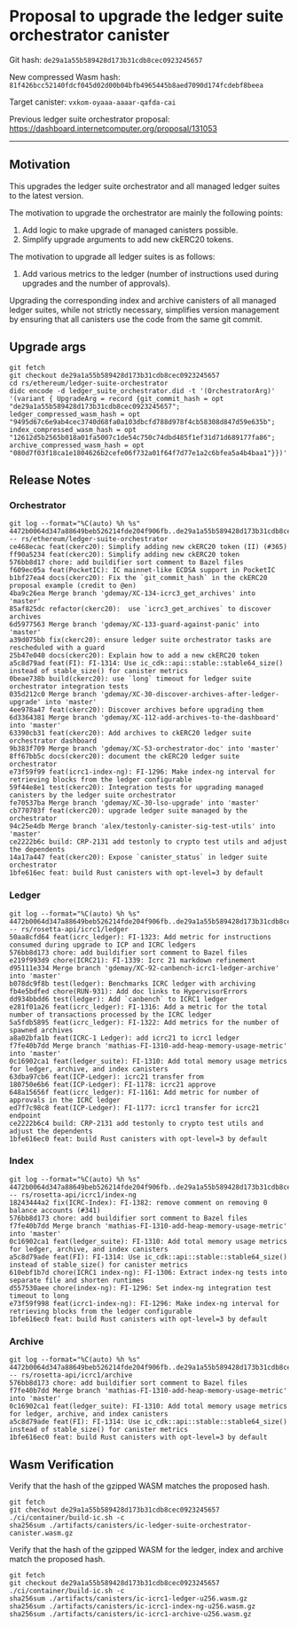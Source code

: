 # Proposal to upgrade the ledger suite orchestrator canister

Git hash: `de29a1a55b589428d173b31cdb8cec0923245657`

New compressed Wasm hash: `81f426bcc52140fdcf045d02d00b04bfb4965445b8aed7090d174fcdebf8beea`

Target canister: `vxkom-oyaaa-aaaar-qafda-cai`

Previous ledger suite orchestrator proposal: https://dashboard.internetcomputer.org/proposal/131053

---

## Motivation

This upgrades the ledger suite orchestrator and all managed ledger suites to the latest version.

The motivation to upgrade the orchestrator are mainly the following points:
1. Add logic to make upgrade of managed canisters possible.
2. Simplify upgrade arguments to add new ckERC20 tokens.

The motivation to upgrade all ledger suites is as follows:
1. Add various metrics to the ledger (number of instructions used during upgrades and the number of approvals).

Upgrading the corresponding index and archive canisters of all managed ledger suites, while not strictly necessary, simplifies version management by ensuring that all canisters use the code from the same git commit.


## Upgrade args

```
git fetch
git checkout de29a1a55b589428d173b31cdb8cec0923245657
cd rs/ethereum/ledger-suite-orchestrator
didc encode -d ledger_suite_orchestrator.did -t '(OrchestratorArg)' '(variant { UpgradeArg = record {git_commit_hash = opt "de29a1a55b589428d173b31cdb8cec0923245657"; ledger_compressed_wasm_hash = opt "9495d67c6e9ab4cec3740d68fa0a103dbcfd788d978f4cb58308d847d59e635b"; index_compressed_wasm_hash = opt "12612d5b2565b018a01fa5007c1de54c750c74dbd485f1ef31d71d689177fa86"; archive_compressed_wasm_hash = opt "080d7f03f18ca1e1804626b2cefe06f732a01f64f7d77e1a2c6bfea5a4b4baa1"}})'
```

## Release Notes

### Orchestrator

```
git log --format="%C(auto) %h %s" 4472b0064d347a88649beb526214fde204f906fb..de29a1a55b589428d173b31cdb8cec0923245657 -- rs/ethereum/ledger-suite-orchestrator
ce468ecac feat(ckerc20): Simplify adding new ckERC20 token (II) (#365)
ff90a5234 feat(ckerc20): Simplify adding new ckERC20 token
576bb8d17 chore: add buildifier sort comment to Bazel files
f609ec05a feat(PocketIC): IC mainnet-like ECDSA support in PocketIC
b1bf27ea4 docs(ckerc20): Fix the `git_commit_hash` in the ckERC20 proposal example (credit to @en)
4ba9c26ea Merge branch 'gdemay/XC-134-icrc3_get_archives' into 'master'
85af825dc refactor(ckerc20):  use `icrc3_get_archives` to discover archives
6d5977563 Merge branch 'gdemay/XC-133-guard-against-panic' into 'master'
a39d075bb fix(ckerc20): ensure ledger suite orchestrator tasks are rescheduled with a guard
25b47e040 docs(ckerc20): Explain how to add a new ckERC20 token
a5c8d79ad feat(FI): FI-1314: Use ic_cdk::api::stable::stable64_size() instead of stable_size() for canister metrics
0beae738b build(ckerc20): use `long` timeout for ledger suite orchestrator integration tests
035d212c0 Merge branch 'gdemay/XC-30-discover-archives-after-ledger-upgrade' into 'master'
4ee978a47 feat(ckerc20): Discover archives before upgrading them
6d3364381 Merge branch 'gdemay/XC-112-add-archives-to-the-dashboard' into 'master'
63390cb31 feat(ckerc20): Add archives to ckERC20 ledger suite orchestrator dashboard
9b383f709 Merge branch 'gdemay/XC-53-orchestrator-doc' into 'master'
8ff67bb5c docs(ckerc20): document the ckERC20 ledger suite orchestrator
e73f59f99 feat(icrc1-index-ng): FI-1296: Make index-ng interval for retrieving blocks from the ledger configurable
59f44e8e1 test(ckerc20): Integration tests for upgrading managed canisters by the ledger suite orchestrator
fe70537ba Merge branch 'gdemay/XC-30-lso-upgrade' into 'master'
cb770703f feat(ckerc20): upgrade ledger suite managed by the orchestrator
94c25e4db Merge branch 'alex/testonly-canister-sig-test-utils' into 'master'
ce2222b6c build: CRP-2131 add testonly to crypto test utils and adjust the dependents
14a17a447 feat(ckerc20): Expose `canister_status` in ledger suite orchestrator
1bfe616ec feat: build Rust canisters with opt-level=3 by default
 ```

### Ledger

```
git log --format="%C(auto) %h %s" 4472b0064d347a88649beb526214fde204f906fb..de29a1a55b589428d173b31cdb8cec0923245657 -- rs/rosetta-api/icrc1/ledger
50aa8cfd64 feat(icrc_ledger): FI-1323: Add metric for instructions consumed during upgrade to ICP and ICRC ledgers
576bb8d173 chore: add buildifier sort comment to Bazel files
e219f993d9 chore(ICRC21): FI-1339: Icrc 21 markdown refinement
d95111e334 Merge branch 'gdemay/XC-92-canbench-icrc1-ledger-archive' into 'master'
b078dc9f8b test(ledger): Benchmarks ICRC ledger with archiving
fb4e5bdfed chore(RUN-931): Add doc links to HypervisorErrors
dd934bbdd6 test(ledger): Add `canbench` to ICRC1 ledger
e281f01a26 feat(icrc_ledger): FI-1316: Add a metric for the total number of transactions processed by the ICRC ledger
5a5fdb5895 feat(icrc_ledger): FI-1322: Add metrics for the number of spawned archives
a8a02bfa1b feat(ICRC-1 Ledger): add icrc21 to icrc1 ledger
f7fe40b7dd Merge branch 'mathias-FI-1310-add-heap-memory-usage-metric' into 'master'
0c16902ca1 feat(ledger_suite): FI-1310: Add total memory usage metrics for ledger, archive, and index canisters
63dba97cb6 feat(ICP-Ledger): icrc21 transfer from
180750e6b6 feat(ICP-Ledger): FI-1178: icrc21 approve
648a15656f feat(icrc_ledger): FI-1161: Add metric for number of approvals in the ICRC ledger
ed7f7c98c8 feat(ICP-Ledger): FI-1177: icrc1 transfer for icrc21 endpoint
ce2222b6c4 build: CRP-2131 add testonly to crypto test utils and adjust the dependents
1bfe616ec0 feat: build Rust canisters with opt-level=3 by default
```

### Index

```
git log --format="%C(auto) %h %s" 4472b0064d347a88649beb526214fde204f906fb..de29a1a55b589428d173b31cdb8cec0923245657 -- rs/rosetta-api/icrc1/index-ng
18243444a2 fix(ICRC-Index): FI-1382: remove comment on removing 0 balance accounts (#341)
576bb8d173 chore: add buildifier sort comment to Bazel files
f7fe40b7dd Merge branch 'mathias-FI-1310-add-heap-memory-usage-metric' into 'master'
0c16902ca1 feat(ledger_suite): FI-1310: Add total memory usage metrics for ledger, archive, and index canisters
a5c8d79ade feat(FI): FI-1314: Use ic_cdk::api::stable::stable64_size() instead of stable_size() for canister metrics
610ebf1b7d chore(ICRC1 index-ng): FI-1306: Extract index-ng tests into separate file and shorten runtimes
d557530aee chore(index-ng): FI-1296: Set index-ng integration test timeout to long
e73f59f998 feat(icrc1-index-ng): FI-1296: Make index-ng interval for retrieving blocks from the ledger configurable
1bfe616ec0 feat: build Rust canisters with opt-level=3 by default
```

### Archive

```
git log --format="%C(auto) %h %s" 4472b0064d347a88649beb526214fde204f906fb..de29a1a55b589428d173b31cdb8cec0923245657 -- rs/rosetta-api/icrc1/archive
576bb8d173 chore: add buildifier sort comment to Bazel files
f7fe40b7dd Merge branch 'mathias-FI-1310-add-heap-memory-usage-metric' into 'master'
0c16902ca1 feat(ledger_suite): FI-1310: Add total memory usage metrics for ledger, archive, and index canisters
a5c8d79ade feat(FI): FI-1314: Use ic_cdk::api::stable::stable64_size() instead of stable_size() for canister metrics
1bfe616ec0 feat: build Rust canisters with opt-level=3 by default
```

## Wasm Verification

Verify that the hash of the gzipped WASM matches the proposed hash.

```
git fetch
git checkout de29a1a55b589428d173b31cdb8cec0923245657
./ci/container/build-ic.sh -c
sha256sum ./artifacts/canisters/ic-ledger-suite-orchestrator-canister.wasm.gz
```

Verify that the hash of the gzipped WASM for the ledger, index and archive match the proposed hash.

```
git fetch
git checkout de29a1a55b589428d173b31cdb8cec0923245657
./ci/container/build-ic.sh -c
sha256sum ./artifacts/canisters/ic-icrc1-ledger-u256.wasm.gz
sha256sum ./artifacts/canisters/ic-icrc1-index-ng-u256.wasm.gz
sha256sum ./artifacts/canisters/ic-icrc1-archive-u256.wasm.gz
```
